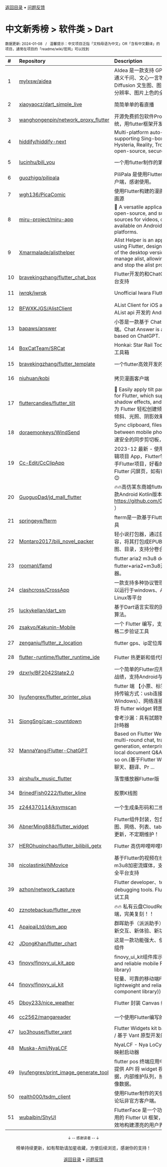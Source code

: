 <a href="https://github.com/GrowingGit/GitHub-Chinese-Top-Charts#github中文排行榜">返回目录</a> • <a href="/content/docs/feedback.md">问题反馈</a>

# 中文新秀榜 > 软件类 > Dart
<sub>数据更新: 2024-01-08&nbsp;&nbsp;&nbsp;/&nbsp;&nbsp;&nbsp;温馨提示：中文项目泛指「文档母语为中文」OR「含有中文翻译」的项目，通常在项目的「readme/wiki/官网」可以找到</sub>

|#|Repository|Description|Stars|Updated|Created|
|:-|:-|:-|:-|:-|:-|
|1|[mylxsw/aidea](https://github.com/mylxsw/aidea)|AIdea 是一款支持 GPT  以及国产大语言模型通义千问、文心一言等，支持 Stable Diffusion 文生图、图生图、 SDXL1.0、超分辨率、图片上色的全能型 APP。|5623|2024-01-05|2023-08-30|
|2|[xiaoyaocz/dart_simple_live](https://github.com/xiaoyaocz/dart_simple_live)|简简单单的看直播|3128|2024-01-05|2023-02-27|
|3|[wanghongenpin/network_proxy_flutter](https://github.com/wanghongenpin/network_proxy_flutter)|开源免费抓包软件ProxyPin，支持全平台系统，用flutter框架开发|2995|2024-01-07|2023-06-05|
|4|[hiddify/hiddify-next](https://github.com/hiddify/hiddify-next)|Multi-platform auto-proxy client, supporting Sing-box, X-ray, TUIC, Hysteria, Reality, Trojan, SSH etc. It’s an open-source, secure and ad-free.|2683|2024-01-07|2023-05-21|
|5|[lucinhu/bili_you](https://github.com/lucinhu/bili_you)|一个用flutter制作的第三方B站客户端.|2599|2023-08-26|2023-02-04|
|6|[guozhigq/pilipala](https://github.com/guozhigq/pilipala)|PiliPala 是使用Flutter开发的BiliBili第三方客户端，感谢使用。|2066|2024-01-07|2023-04-18|
|7|[wgh136/PicaComic](https://github.com/wgh136/PicaComic)|使用Flutter构建的漫画APP, 支持查看许多漫画源|1945|2024-01-07|2023-02-06|
|8|[miru-project/miru-app](https://github.com/miru-project/miru-app)|🎉 A versatile application that is free, open-source, and supports extension sources for videos, comics, and novels, available on Android, Windows, and Web platforms.|1446|2024-01-07|2023-04-27|
|9|[Xmarmalade/alisthelper](https://github.com/Xmarmalade/alisthelper)|Alist Helper is an application developed using Flutter, designed to simplify the use of the desktop version of alist. It can manage alist, allowing you to easily start and stop the alist program.|1044|2023-10-13|2023-05-02|
|10|[bravekingzhang/flutter_chat_box](https://github.com/bravekingzhang/flutter_chat_box)|Flutter开发的和ChatGPT聊天的App，全平台支持|492|2023-12-12|2023-03-24|
|11|[iwrqk/iwrqk](https://github.com/iwrqk/iwrqk)|Unofficial Iwara Flutter Client|395|2023-09-30|2023-05-08|
|12|[BFWXKJGS/AlistClient](https://github.com/BFWXKJGS/AlistClient)|AList Client for iOS and Android. / 基于 AList api 开发的 Android 和 iOS 客户端|287|2023-10-22|2023-05-22|
|13|[bapaws/answer](https://github.com/bapaws/answer)|小答是一款基于 ChatGPT API 的开源客户端。Chat Answer is an open source app based on ChatGPT.|273|2023-07-10|2023-03-12|
|14|[BoxCatTeam/SRCat](https://github.com/BoxCatTeam/SRCat)|Honkai: Star Rail Toolbox   崩坏：星穹铁道工具箱|171|2023-12-28|2023-04-27|
|15|[bravekingzhang/flutter_template](https://github.com/bravekingzhang/flutter_template)|一个flutter高效开发的模板|125|2023-07-27|2023-03-17|
|16|[niuhuan/kobi](https://github.com/niuhuan/kobi)|拷贝漫画客户端|97|2023-12-13|2023-11-07|
|17|[fluttercandies/flutter_tilt](https://github.com/fluttercandies/flutter_tilt)|👀 Easily apply tilt parallax hover effects for Flutter, which supports tilt, light, shadow effects, and gyroscope sensors   为 Flutter 轻松创建倾斜视差悬停效果，支持倾斜、光照、阴影效果和陀螺仪传感器|86|2023-12-16|2023-07-06|
|18|[doraemonkeys/WindSend](https://github.com/doraemonkeys/WindSend)|Sync clipboard, files and pictures between mobile phone and computer. 快速安全的同步剪切板，支持传输图片与文件|66|2023-11-26|2023-06-21|
|19|[Cc-Edit/CcClipApp](https://github.com/Cc-Edit/CcClipApp)|2023-12 最新  -  使用 Flutter 实现音视频编辑项目 App，Flutter学习上手项目，前端上手Flutter项目，好看的 Flutter 模板，好看的 Flutter 闪屏页，如有帮助还请Star 支持一下 😊|64|2023-12-15|2023-11-30|
|20|[GuoguoDad/jd_mall_flutter](https://github.com/GuoguoDad/jd_mall_flutter)|🔥🔥高仿某东商城flutter版本，持续更新...  同款Android Kotlin版本（ https://github.com/GuoguoDad/jd_mall.git ）|48|2023-12-27|2023-05-09|
|21|[springeye/fterm](https://github.com/springeye/fterm)|fterm是一款基于Flutter开发的跨平台终端工具|43|2023-07-27|2023-06-02|
|22|[Montaro2017/bili_novel_packer](https://github.com/Montaro2017/bili_novel_packer)|轻小说打包器，通过获取哔哩轻小说网站内容，将其打包成EPUB格式，支持封面、插图、目录，支持分卷合并。|40|2024-01-02|2023-02-20|
|23|[roomanl/famd](https://github.com/roomanl/famd)|flutter aria2 m3u8 downloader，使用flutter+aria2+m3u8开发的一个M3U8下载器。|36|2023-12-28|2023-09-14|
|24|[clashcross/CrossApp](https://github.com/clashcross/CrossApp)|一款支持多种协议管理的跨平台客户端，可以运行于windows、Android、macOS、Linux等平台|33|2023-12-07|2023-11-06|
|25|[luckykellan/dart_sm](https://github.com/luckykellan/dart_sm)|基于Dart语言实现的国密SM2、SM3、SM4算法。|27|2023-08-06|2023-04-08|
|26|[zsakvo/Kakunin-Mobile](https://github.com/zsakvo/Kakunin-Mobile)|一个 Flutter 编写，支持云端备份的 MD3 风格二步验证工具|27|2023-12-07|2023-02-26|
|27|[zenganiu/flutter_z_location](https://github.com/zenganiu/flutter_z_location)|flutter gps、ip定位库|23|2023-08-29|2023-04-28|
|28|[flutter-runtime/flutter_runtime_ide](https://github.com/flutter-runtime/flutter_runtime_ide)|Flutter 热更新和低代码的 IDE|21|2023-09-07|2023-05-17|
|29|[dzxrly/BF2042State2.0](https://github.com/dzxrly/BF2042State2.0)|一个简单的Flutter应用，用于查询战地2042战绩，支持Android与Web PWA|20|2024-01-07|2023-10-17|
|30|[liyufengrex/flutter_printer_plus](https://github.com/liyufengrex/flutter_printer_plus)|flutter 端 【小票、标签】打印能力实现，支持传输方式：usb连接（Android、Windows）、网络连接（各平台兼容），直接将 flutter widget 转图像数据进行打印。  |16|2024-01-03|2023-03-14|
|31|[SiongSng/cap-countdown](https://github.com/SiongSng/cap-countdown)|會考沙漏：具有試題等豐富功能的會考倒數計時器|16|2024-01-05|2023-03-11|
|32|[MannaYang/Flutter-ChatGPT](https://github.com/MannaYang/Flutter-ChatGPT)|Based on Flutter Web to realize ChatGPT multi-round chat, translation, Prompt text generation, enterprise knowledge base, local document Q&A, functions_call and so on.(基于Flutter Web实现ChatGPT多轮聊天、翻译、Pr ...|14|2023-11-03|2023-09-14|
|33|[airshu/lx_music_flutter](https://github.com/airshu/lx_music_flutter)|落雪播放器Flutter版|14|2023-12-21|2023-08-21|
|34|[BrinedFish0222/flutter_kline](https://github.com/BrinedFish0222/flutter_kline)|股票K线图|14|2024-01-07|2023-06-18|
|35|[z244370114/ksymscan](https://github.com/z244370114/ksymscan)|一个生成条形码和二维码的软件|13|2023-11-15|2023-08-21|
|36|[AbnerMing888/flutter_widget](https://github.com/AbnerMing888/flutter_widget)|Flutter组件封装，包含了文本、图片、轮播图、网络、列表、tab选项卡等等功能，长期更新，不定期维护！|13|2023-08-29|2023-06-09|
|37|[HEROhuqinchao/flutter_bilibili_getx](https://github.com/HEROhuqinchao/flutter_bilibili_getx)|Flutter 高仿哔哩哔哩项目，使用getx 框架|13|2023-08-21|2023-02-22|
|38|[nicolastinkl/NMovice](https://github.com/nicolastinkl/NMovice)|基于Flutter的视频在线观看播放器，支持m3u8加密流媒体，支持iOS/Android/web 全平台支持|12|2023-12-15|2023-06-01|
|39|[azhon/network_capture](https://github.com/azhon/network_capture)|Flutter developer、test network debugging tools. Flutter 开发、测试 网络调试工具|11|2023-12-18|2023-10-25|
|40|[zznotebackup/flutter_reve](https://github.com/zznotebackup/flutter_reve)|🔥🔥 私有云盘CloudReve的flutter手机客户端，完美复刻！！|10|2023-12-20|2023-09-25|
|41|[ApaipaiLtd/dsm_app](https://github.com/ApaipaiLtd/dsm_app)|群晖助手（派派助手）全新版本，新设计、新交互、新体验、新功能。|10|2023-08-28|2023-07-01|
|42|[JDongKhan/flutter_chart](https://github.com/JDongKhan/flutter_chart)|这是一款功能强大、使用简单的flutter chart组件|10|2024-01-05|2023-03-25|
|43|[finovy/finovy_ui_kit_app](https://github.com/finovy/finovy_ui_kit_app)|finovy_ui_kit组件库示例工程(A lightweight and reliable mobile Flutter component library)|9|2023-11-30|2023-09-20|
|44|[finovy/finovy_ui_kit](https://github.com/finovy/finovy_ui_kit)|轻量、可靠的移动端Flutter组件库(A lightweight and reliable mobile Flutter component library))|9|2023-12-13|2023-09-20|
|45|[Dboy233/nice_weather](https://github.com/Dboy233/nice_weather)|Flutter 封装 Canvas 绘制天气效果|8|2023-11-26|2023-11-22|
|46|[cc2562/mangareader](https://github.com/cc2562/mangareader)|一个使用Flutter编写的漫画阅读应用|8|2023-10-19|2023-07-08|
|47|[luo3house/flutter_vant](https://github.com/luo3house/flutter_vant)|Flutter Widgets kit based on Vant Design / 基于 Vant 原型开发的 Flutter 端组件库|7|2023-08-23|2023-06-08|
|48|[Muska-Ami/NyaLCF](https://github.com/Muska-Ami/NyaLCF)|NyaLCF - Nya LoCyanFrp! Launcher   乐青映射启动器|6|2024-01-07|2023-11-05|
|49|[liyufengrex/print_image_generate_tool](https://github.com/liyufengrex/print_image_generate_tool)|flutter pos 终端应用中打印场景的工具包。提供 API 将 widget 视图转换成 Uint8List 数据，内部维护队列，按加入顺序生成返回图像数据。|6|2023-10-07|2023-03-13|
|50|[realth000/tsdm_client](https://github.com/realth000/tsdm_client)|使用Flutter制作的天使动漫（tsdm39.com）论坛非官方客户端。|6|2024-01-02|2023-03-03|
|51|[wubaibin/ShyUI](https://github.com/wubaibin/ShyUI)|FlutterFace 是一个功能强大、灵活且易于使用的 Flutter UI 框架，旨在帮助开发者更高效地构建漂亮的用户界面和交互体验。|5|2023-10-17|2023-08-24|

<div align="center">
    <p><sub>↓ -- 感谢读者 -- ↓</sub></p>
    榜单持续更新，如有帮助请加星收藏，方便后续浏览，感谢你的支持！
</div>

<br/>

<div align="center"><a href="https://github.com/GrowingGit/GitHub-Chinese-Top-Charts#github中文排行榜">返回目录</a> • <a href="/content/docs/feedback.md">问题反馈</a></div>
